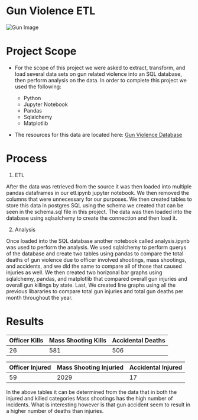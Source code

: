# Gun Violence ETL

![Gun Image](https://storage.googleapis.com/kaggle-datasets-images/455/925/944efec6f9c143560a4a8f5ff8efbf59/dataset-cover.jpg)


# Project Scope

* For the scope of this project we were asked to extract, transform, and load several data sets on gun related violence into an SQL database, then perform analysis on the data. In order to complete this project we used the following:
    - Python
    - Jupyter Notebook
    - Pandas
    - Sqlalchemy
    - Matplotlib
    
* The resources for this data are located here:
  [Gun Violence Database](https://www.kaggle.com/gunviolencearchive/gun-violence-database)


# Process
1. ETL

After the data was retrieved from the source it was then loaded into multiple pandas dataframes in our etl.ipynb jupyter notebook. We then removed the columns that were unnecessary for our purposes. We then created tables to store this data in postgres SQL using the schema we created that can be seen in the schema.sql file in this project. The data was then loaded into the database using sqlsalchemy to create the connection and then load it. 

2. Analysis

Once loaded into the SQL database another notebook called analysis.ipynb was used to perform the analysis. We used sqlalchemy to perform querys of the database and create two tables using pandas to compare the total deaths of gun violence due to officer involved shootings, mass shootings, and accidents, and we did the same to compare all of those that caused injuries as well. We then created two horizonal bar graphs using sqlalchemy, pandas, and matplotlib that compared overall gun injuries and overall gun killings by state. Last, We created line graphs using all the previous libararies to compare total gun injuries and total gun deaths per month throughout the year.


# Results

|Officer Kills|Mass Shooting Kills|Accidental Deaths|
|-------------|-------------------|-----------------|
|26           |581                |506              |


|Officer Injured|Mass Shooting Injuried|Accidental Injured|
|---------------|----------------------|------------------|
|59             |2029                  |17                |


In the above tables it can be determined from the data that in both the injured and killed categories Mass shootings has the high number of incidents. What is interesting however is that gun accident seem to result in a higher number of deaths than injuries.

